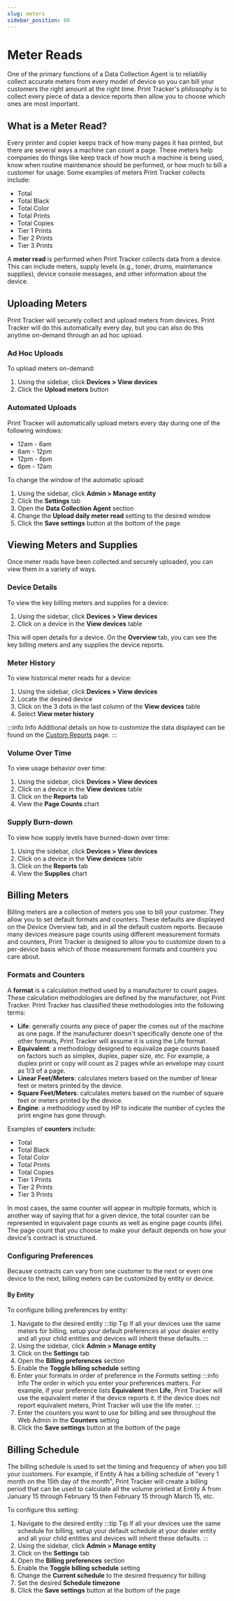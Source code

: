 ```yaml
---
slug: meters
sidebar_position: 60
---
```


# Meter Reads

One of the primary functions of a Data Collection Agent is to reliabiliy collect accurate meters from every model of device so you can bill your customers the right amount at the right time. Print Tracker's philosophy is to collect every piece of data a device reports then allow you to choose which ones are most important.

## What is a Meter Read?

Every printer and copier keeps track of how many pages it has printed, but there are several ways a machine can count a page. These meters help companies do things like keep track of how much a machine is being used, know when routine maintenance should be performed, or how much to bill a customer for usage. Some examples of meters Print Tracker collects include:
* Total
* Total Black
* Total Color
* Total Prints
* Total Copies
* Tier 1 Prints
* Tier 2 Prints
* Tier 3 Prints

A **meter read** is performed when Print Tracker collects data from a device. This can include meters, supply levels (e.g., toner, drums, maintenance supplies), device console messages, and other information about the device.

## Uploading Meters

Print Tracker will securely collect and upload meters from devices. Print Tracker will do this automatically every day, but you can also do this anytime on-demand through an ad hoc upload.

### Ad Hoc Uploads

To upload meters on-demand:
1. Using the sidebar, click **Devices > View devices**
2. Click the **Upload meters** button

### Automated Uploads

Print Tracker will automatically upload meters every day during one of the following windows:
* 12am - 6am
* 6am - 12pm
* 12pm - 6pm
* 6pm - 12am

To change the window of the automatic upload:
1. Using the sidebar, click **Admin > Manage entity**
2. Click the **Settings** tab
3. Open the **Data Collection Agent** section
4. Change the **Upload daily meter read** setting to the desired window
5. Click the **Save settings** button at the bottom of the page

## Viewing Meters and Supplies

Once meter reads have been collected and securely uploaded, you can view them in a variety of ways.

### Device Details

To view the key billing meters and supplies for a device:
1. Using the sidebar, click **Devices > View devices**
2. Click on a device in the **View devices** table

This will open details for a device. On the **Overview** tab, you can see the key billing meters and any supplies the device reports.

### Meter History

To view historical meter reads for a device:
1. Using the sidebar, click **Devices > View devices**
2. Locate the desired device
3. Click on the 3 dots in the last column of the **View devices** table
4. Select **View meter history**

:::info Info
Additional details on how to customize the data displayed can be found on the [Custom Reports](./reports) page.
:::

### Volume Over Time
To view usage behavior over time:
1. Using the sidebar, click **Devices > View devices**
2. Click on a device in the **View devices** table
3. Click on the **Reports** tab
4. View the **Page Counts** chart

### Supply Burn-down
To view how supply levels have burned-down over time:
1. Using the sidebar, click **Devices > View devices**
2. Click on a device in the **View devices** table
3. Click on the **Reports** tab
4. View the **Supplies** chart

## Billing Meters

Billing meters are a collection of meters you use to bill your customer. They allow you to set default formats and counters. These defaults are displayed on the Device Overview tab, and in all the default custom reports. Because many devices measure page counts using different measurement formats and counters, Print Tracker is designed to allow you to customize down to a per-device basis which of those measurement formats and counters you care about.

### Formats and Counters

A **format** is a calculation method used by a manufacturer to count pages. These calculation methodologies are defined by the manufacturer, not Print Tracker. Print Tracker has classified these methodologies into the following terms:
* **Life**: generally counts any piece of paper the comes out of the machine as one page. If the manufacturer doesn't specifically denote one of the other formats, Print Tracker will assume it is using the Life format.
* **Equivalent**: a methodology designed to equivalize page counts based on factors such as simplex, duplex, paper size, etc. For example, a duplex print or copy will count as 2 pages while an envelope may count as 1/3 of a page.
* **Linear Feet/Meters**: calculates meters based on the number of linear feet or meters printed by the device.
* **Square Feet/Meters**: calculates meters based on the number of square feet or meters printed by the device.
* **Engine**: a methodology used by HP to indicate the number of cycles the print engine has gone through.

Examples of **counters** include:
* Total
* Total Black
* Total Color
* Total Prints
* Total Copies
* Tier 1 Prints
* Tier 2 Prints
* Tier 3 Prints

In most cases, the same counter will appear in multiple formats, which is another way of saying that for a given device, the total counter can be represented in equivalent page counts as well as engine page counts (life). The page count that you choose to make your default depends on how your device's contract is structured.

### Configuring Preferences
Because contracts can vary from one customer to the next or even one device to the next, billing meters can be customized by entity or device.

#### By Entity
To configure billing preferences by entity:
1. Navigate to the desired entity
:::tip Tip
If all your devices use the same meters for billing, setup your default preferences at your dealer entity and all your child entities and devices will inherit these defaults.
:::
2. Using the sidebar, click **Admin > Manage entity**
3. Click on the **Settings** tab
4. Open the **Billing preferences** section
5. Enable the **Toggle billing schedule** setting
6. Enter your formats in order of preference in the *Formats* setting
:::info Info
The order in which you enter your preferences matters. For example, if your preference lists **Equivalent** then **Life**, Print Tracker will use the equivalent meter if the device reports it. If the device does not report equivalent meters, Print Tracker will use the life meter.
:::
7. Enter the counters you want to use for billing and see throughout the Web Admin in the **Counters** setting
8. Click the **Save settings** button at the bottom of the page

## Billing Schedule
The billing schedule is used to set the timing and frequency of when you bill your customers. For example, if Entity A has a billing schedule of "every 1 month on the 15th day of the month", Print Tracker will create a billing period that can be used to calculate all the volume printed at Entity A from January 15 through February 15 then February 15 through March 15, etc.

To configure this setting:
1. Navigate to the desired entity
:::tip Tip
If all your devices use the same schedule for billing, setup your default schedule at your dealer entity and all your child entities and devices will inherit these defaults.
:::
2. Using the sidebar, click **Admin > Manage entity**
3. Click on the **Settings** tab
4. Open the **Billing preferences** section
5. Enable the **Toggle billing schedule** setting
6. Change the **Current schedule** to the desired frequency for billing
7. Set the desired **Schedule timezone**
8. Click the **Save settings** button at the bottom of the page